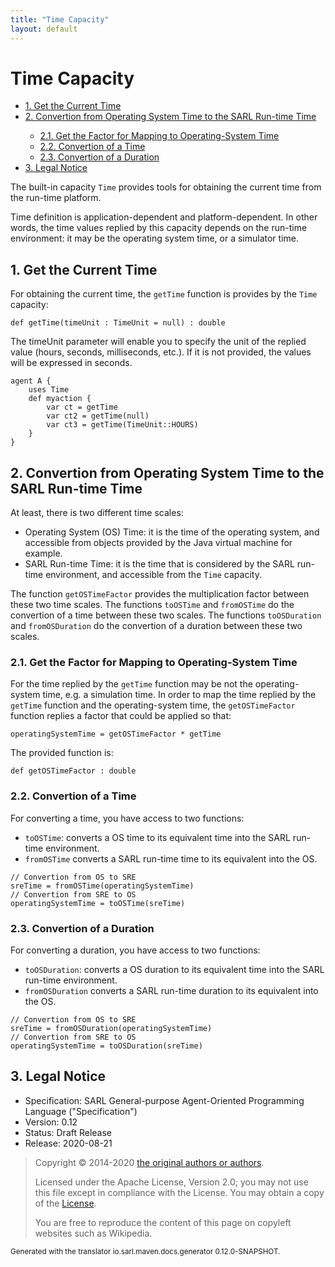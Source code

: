```yaml
---
title: "Time Capacity"
layout: default
---
```


# Time Capacity


<ul class="page_outline" id="page_outline">

<li><a href="#1-get-the-current-time">1. Get the Current Time</a></li>
<li><a href="#2-convertion-from-operating-system-time-to-the-sarl-run-time-time">2. Convertion from Operating System Time to the SARL Run-time Time</a></li>
<ul>
  <li><a href="#21-get-the-factor-for-mapping-to-operating-system-time">2.1. Get the Factor for Mapping to Operating-System Time</a></li>
  <li><a href="#22-convertion-of-a-time">2.2. Convertion of a Time</a></li>
  <li><a href="#23-convertion-of-a-duration">2.3. Convertion of a Duration</a></li>
</ul>
<li><a href="#3-legal-notice">3. Legal Notice</a></li>

</ul>


The built-in capacity `Time` provides tools for obtaining the current time from the run-time platform.

Time definition is application-dependent and platform-dependent. In other words,
the time values replied by this capacity depends on the run-time environment:
it may be the operating system time, or a simulator time.





## 1. Get the Current Time

For obtaining the current time, the `getTime` function is provides by the `Time` capacity:

```sarl
def getTime(timeUnit : TimeUnit = null) : double
```



The timeUnit parameter will enable you to specify the unit of the replied
value (hours, seconds, milliseconds, etc.). If it is not provided,
the values will be expressed in seconds.

```sarl
agent A {
	uses Time
	def myaction {
		var ct = getTime
		var ct2 = getTime(null)
		var ct3 = getTime(TimeUnit::HOURS)
	}
}
```




## 2. Convertion from Operating System Time to the SARL Run-time Time

At least, there is two different time scales:

* Operating System (OS) Time: it is the time of the operating system, and accessible from objects provided by the Java virtual machine for example.
* SARL Run-time Time: it is the time that is considered by the SARL run-time environment, and accessible from the `Time` capacity.


The function `getOSTimeFactor` provides the multiplication factor between these two time scales.
The functions `toOSTime` and `fromOSTime` do the convertion of a time between these two scales.
The functions `toOSDuration` and `fromOSDuration` do the convertion of a duration between these two scales.


### 2.1. Get the Factor for Mapping to Operating-System Time

For the time replied by the `getTime` function may be not the operating-system time, e.g. a simulation time.
In order to map the time replied by the `getTime` function and the operating-system time, the
`getOSTimeFactor` function replies a factor that could be applied so that:

```sarl
operatingSystemTime = getOSTimeFactor * getTime
```


The provided function is:

```sarl
def getOSTimeFactor : double
```



### 2.2. Convertion of a Time

For converting a time, you have access to two functions:

* `toOSTime`: converts a OS time to its equivalent time into the SARL run-time environment. 
* `fromOSTime` converts a SARL run-time time to its equivalent into the OS.

```sarl
// Convertion from OS to SRE
sreTime = fromOSTime(operatingSystemTime)
// Convertion from SRE to OS
operatingSystemTime = toOSTime(sreTime)
```



### 2.3. Convertion of a Duration

For converting a duration, you have access to two functions:

* `toOSDuration`: converts a OS duration to its equivalent time into the SARL run-time environment. 
* `fromOSDuration` converts a SARL run-time duration to its equivalent into the OS.

```sarl
// Convertion from OS to SRE
sreTime = fromOSDuration(operatingSystemTime)
// Convertion from SRE to OS
operatingSystemTime = toOSDuration(sreTime)
```



## 3. Legal Notice

* Specification: SARL General-purpose Agent-Oriented Programming Language ("Specification")
* Version: 0.12
* Status: Draft Release
* Release: 2020-08-21

> Copyright &copy; 2014-2020 [the original authors or authors](http://www.sarl.io/about/index.html).
>
> Licensed under the Apache License, Version 2.0;
> you may not use this file except in compliance with the License.
> You may obtain a copy of the [License](http://www.apache.org/licenses/LICENSE-2.0).
>
> You are free to reproduce the content of this page on copyleft websites such as Wikipedia.

<small>Generated with the translator io.sarl.maven.docs.generator 0.12.0-SNAPSHOT.</small>